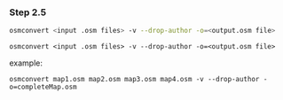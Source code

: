 ### Step 2.5

```bash
osmconvert <input .osm files> -v --drop-author -o=<output.osm file>
```
```console
osmconvert <input .osm files> -v --drop-author -o=<output.osm file>
```
example:
```shell
osmconvert map1.osm map2.osm map3.osm map4.osm -v --drop-author -o=completeMap.osm
```

